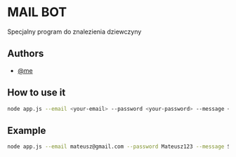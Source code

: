 
# MAIL BOT

Specjalny program do znalezienia dziewczyny




## Authors

- [@me](https://github.com/GitMasterProgrammer)


## How to use it
```bash
node app.js --email <your-email> --password <your-password> --message <your-message> --subject <subject> --receiver_email_core <receiver_email_core> [--min_value <min_value>] [--max_value <max_value>]
```
## Example
```bash
node app.js --email mateusz@gmail.com --password Mateusz123 --message Siema dasz córkę --subject Siema --receiver_email_core Master{generate}@wp.pl --min_value 500 --max_value 610
```